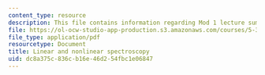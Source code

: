 ```yaml
---
content_type: resource
description: This file contains information regarding Mod 1 lecture summary 3.
file: https://ol-ocw-studio-app-production.s3.amazonaws.com/courses/5-35-introduction-to-experimental-chemistry-fall-2012/dc8a375c836cb16e46d254fbc1e06847_MIT5_35F12_Module_1LS3.pdf
file_type: application/pdf
resourcetype: Document
title: Linear and nonlinear spectroscopy
uid: dc8a375c-836c-b16e-46d2-54fbc1e06847
---
```


